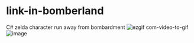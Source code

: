 # link-in-bomberland
C# zelda character run away from bombardment
![ezgif com-video-to-gif](https://github.com/tingmon2/link-in-bomberland/assets/128055745/c17faee8-4b06-420c-9fa5-e515e78486b3)
![image](https://github.com/tingmon2/link-in-bomberland/assets/128055745/9e06e1b8-f87e-447c-8323-44bae7319027)
